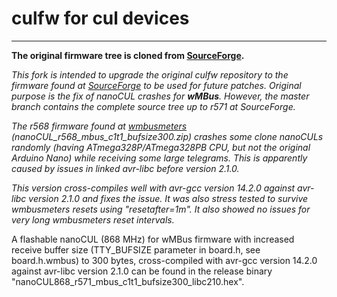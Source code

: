 # culfw for cul devices
___
**The original firmware tree is cloned from [SourceForge](https://sourceforge.net/p/culfw/code/commit_browser).**

_This fork is intended to upgrade the original culfw repository to the firmware found at [SourceForge](https://sourceforge.net/p/culfw/code/commit_browser) to be used for future patches. Original purpose is the fix of nanoCUL crashes for **wMBus**. However, the master branch contains the complete source tree up to r571 at SourceForge._

_The r568 firmware found at [wmbusmeters](https://github.com/wmbusmeters/wmbusmeters-wiki/blob/master/nanoCUL.md) (nanoCUL\_r568\_mbus\_c1t1\_bufsize300.zip) crashes some clone nanoCULs randomly (having ATmega328P/ATmega328PB CPU, but not the original Arduino Nano) while receiving some large telegrams. This is apparently caused by issues in linked avr-libc before version 2.1.0._

_This version cross-compiles well with avr-gcc version 14.2.0 against avr-libc version 2.1.0 and fixes the issue. It was also stress tested to survive wmbusmeters resets using "resetafter=1m". It also showed no issues for very long wmbusmeters reset intervals._

A flashable nanoCUL (868 MHz) for wMBus firmware with increased receive buffer size (TTY_BUFSIZE parameter in board.h, see board.h.wmbus) to 300 bytes, cross-compiled with avr-gcc version 14.2.0 against avr-libc version 2.1.0 can be found in the release binary "nanoCUL868_r571_mbus_c1t1_bufsize300_libc210.hex".
